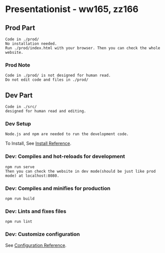 # Presentationist - ww165, zz166

## Prod Part
```
Code in ./prod/
No installation needed.
Run ./prod/index.html with your browser. Then you can check the whole website.
```

### Prod Note
```
Code in ./prod/ is not designed for human read.
Do not edit code and files in ./prod/
```

## Dev Part
```
Code in ./src/
designed for human read and editing.
```

### Dev Setup
```
Node.js and npm are needed to run the development code.
```
To Install, See [Install Reference](https://docs.npmjs.com/downloading-and-installing-node-js-and-npm/).


### Dev: Compiles and hot-reloads for development
```
npm run serve
Then you can check the website in dev mode(should be just like prod mode) at localhost:8080.
```

### Dev: Compiles and minifies for production
```
npm run build
```

### Dev: Lints and fixes files
```
npm run lint
```

### Dev: Customize configuration
See [Configuration Reference](https://cli.vuejs.org/config/).
